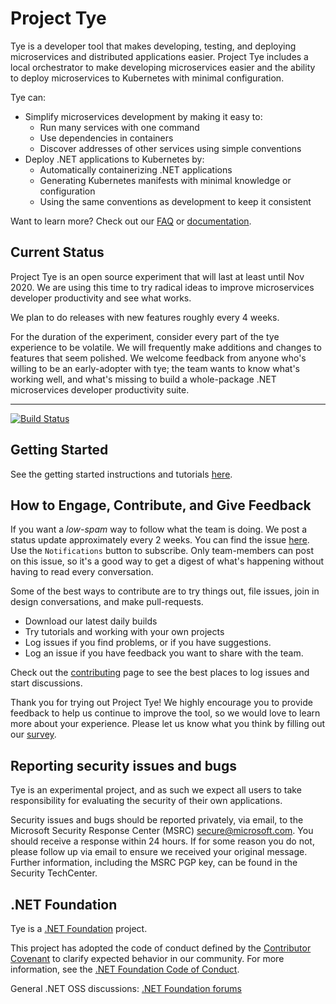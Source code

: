 # Project Tye

Tye is a developer tool that makes developing, testing, and deploying microservices and distributed applications easier. Project Tye includes a local orchestrator to make developing microservices easier and the ability to deploy microservices to Kubernetes with minimal configuration. 

Tye can:

- Simplify microservices development by making it easy to:
  - Run many services with one command
  - Use dependencies in containers
  - Discover addresses of other services using simple conventions
- Deploy .NET applications to Kubernetes by:
  - Automatically containerizing .NET applications
  - Generating Kubernetes manifests with minimal knowledge or configuration
  - Using the same conventions as development to keep it consistent

Want to learn more? Check out our [FAQ](docs/FAQ.md) or [documentation](docs/README.md).

## Current Status

Project Tye is an open source experiment that will last at least until Nov 2020. We are using this time to try radical ideas to improve microservices developer productivity and see what works. 

We plan to do releases with new features roughly every 4 weeks.

For the duration of the experiment, consider every part of the tye experience to be volatile. We will frequently make additions and changes to features that seem polished. We welcome feedback from anyone who's willing to be an early-adopter with tye; the team wants to know what's working well, and what's missing to build a whole-package .NET microservices developer productivity suite.

---

[![Build Status](https://dnceng.visualstudio.com/public/_apis/build/status/dotnet/tye/dotnet-tye-ci-public?branchName=master)](https://dnceng.visualstudio.com/public/_build/latest?definitionId=796&branchName=master)


## Getting Started

See the getting started instructions and tutorials [here](/docs/getting_started.md).


## How to Engage, Contribute, and Give Feedback

If you want a *low-spam* way to follow what the team is doing. We post a status update approximately every 2 weeks. You can find the issue [here](https://github.com/dotnet/tye/issues/251). Use the `Notifications` button to subscribe. Only team-members can post on this issue, so it's a good way to get a digest of what's happening without having to read every conversation.

Some of the best ways to contribute are to try things out, file issues, join in design conversations, and make pull-requests.

- Download our latest daily builds
- Try tutorials and working with your own projects
- Log issues if you find problems, or if you have suggestions.
- Log an issue if you have feedback you want to share with the team.

Check out the [contributing](/CONTRIBUTING.md) page to see the best places to log issues and start discussions.

Thank you for trying out Project Tye! We highly encourage you to provide feedback to help us continue to improve the tool, so we would love to learn more about your experience. Please let us know what you think by filling out our [survey](https://aka.ms/tyesurvey).

## Reporting security issues and bugs

Tye is an experimental project, and as such we expect all users to take responsibility for evaluating the security of their own applications.

Security issues and bugs should be reported privately, via email, to the Microsoft Security Response Center (MSRC) secure@microsoft.com. You should receive a response within 24 hours. If for some reason you do not, please follow up via email to ensure we received your original message. Further information, including the MSRC PGP key, can be found in the Security TechCenter.

## .NET Foundation

Tye is a [.NET Foundation](https://www.dotnetfoundation.org/projects) project.

This project has adopted the code of conduct defined by the [Contributor Covenant](http://contributor-covenant.org/) to clarify expected behavior in our community. For more information, see the [.NET Foundation Code of Conduct](http://www.dotnetfoundation.org/code-of-conduct).

General .NET OSS discussions: [.NET Foundation forums](https://forums.dotnetfoundation.org)

